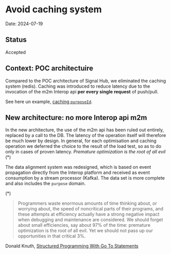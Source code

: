 # Avoid caching system

Date: 2024-07-19

## Status

Accepted

## Context: POC architectuire

Compared to the POC architecture of Signal Hub, we eliminated the caching system (redis).
Caching was introduced to reduce latency due to the invocation of the m2m Interop api **per every single request** of push/pull.

See here un example, [caching  `purposeId`](https://github.com/pagopa/interop-be-signalhub-push-service/blob/feature/poc/src/main/java/it/pagopa/interop/signalhub/push/service/service/impl/InteropServiceImpl.java#L27).


## New architecture: no more Interop api m2m

In the new architecture, the use of the m2m api has been ruled out entirely, replaced by a call to the DB.
The latency of the operation itself will therefore be much lower by design. In general, for each optimisation and caching operation we deferred the choice to the result of the load test, so as to do only in cases of proven latency.
_Premature optimization is the root of all evil_ (*)

The data alignment system was redesigned, which is based on event propagation directly from the Interop platform and received as event consumption by a stream processor (Kafka).
The data set is more complete and also includes the `purpose` domain.


(*)

> Programmers waste enormous amounts of time thinking about, or worrying about, the speed of noncritical parts of their programs, and these attempts at efficiency actually have a strong negative impact when debugging and maintenance are considered. We should forget about small efficiencies, say about 97% of the time: premature optimization is the root of all evil. Yet we should not pass up our opportunities in that critical 3%.

Donald Knuth, [Structured Programming With Go To Statements](http://web.archive.org/web/20130731202547/http://pplab.snu.ac.kr/courses/adv_pl05/papers/p261-knuth.pdf)
